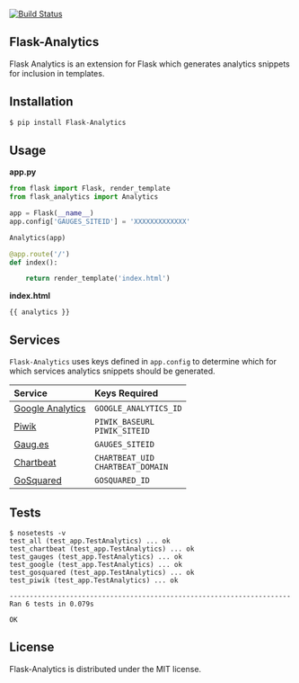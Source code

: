 [![Build Status](https://travis-ci.org/citruspi/Flask-Analytics.svg?branch=master)](https://travis-ci.org/citruspi/Flask-Analytics)

## Flask-Analytics

Flask Analytics is an extension for Flask which generates analytics snippets for inclusion in templates.

## Installation

```bash
$ pip install Flask-Analytics
```

## Usage

__app.py__

```python
from flask import Flask, render_template
from flask_analytics import Analytics

app = Flask(__name__)
app.config['GAUGES_SITEID'] = 'XXXXXXXXXXXXX'

Analytics(app)

@app.route('/')
def index():

    return render_template('index.html')
```

__index.html__

```
{{ analytics }}
```

## Services

`Flask-Analytics` uses keys defined in `app.config` to determine which for which services analytics snippets should be generated.

| Service | Keys Required |
|:--------|:--------------|
| [Google Analytics](http://www.google.com/analytics/) | `GOOGLE_ANALYTICS_ID` |
| [Piwik](http://piwik.org/) | `PIWIK_BASEURL`<br>`PIWIK_SITEID`|
| [Gaug.es](http://gaug.es/) | `GAUGES_SITEID` |
| [Chartbeat](https://chartbeat.com) | `CHARTBEAT_UID`<br>`CHARTBEAT_DOMAIN` |
| [GoSquared](https://www.gosquared.com) | `GOSQUARED_ID` |

## Tests

```
$ nosetests -v
test_all (test_app.TestAnalytics) ... ok
test_chartbeat (test_app.TestAnalytics) ... ok
test_gauges (test_app.TestAnalytics) ... ok
test_google (test_app.TestAnalytics) ... ok
test_gosquared (test_app.TestAnalytics) ... ok
test_piwik (test_app.TestAnalytics) ... ok

----------------------------------------------------------------------
Ran 6 tests in 0.079s

OK
```

## License

Flask-Analytics is distributed under the MIT license.
